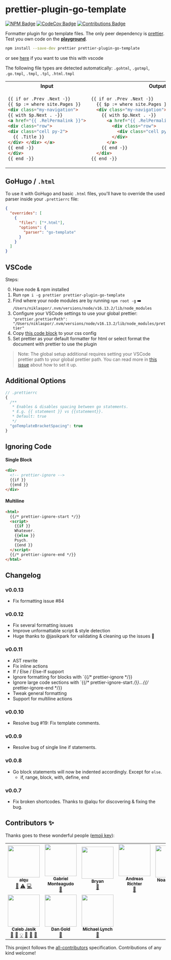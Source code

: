 # prettier-plugin-go-template

[![NPM Badge](https://img.shields.io/npm/v/prettier-plugin-go-template)](https://www.npmjs.com/package/prettier-plugin-go-template) [![CodeCov Badge](https://img.shields.io/codecov/c/github/niklaspor/prettier-plugin-go-template)](https://codecov.io/gh/NiklasPor/prettier-plugin-go-template) [![Contributions Badge](https://img.shields.io/github/all-contributors/niklaspor/prettier-plugin-go-template)](#contributors-)

Formatter plugin for go template files. The only peer dependency is [prettier](https://www.npmjs.com/package/prettier). Test you own code on the [**playground**](https://prettier-plugin-go-template-playground.niklaspor.dev/).

```bash
npm install --save-dev prettier prettier-plugin-go-template
```

or see [here](#vscode) if you want to use this with vscode

The following file types are detected automatically:
`.gohtml`, `.gotmpl`, `.go.tmpl`, `.tmpl`, `.tpl`, `.html.tmpl`

<table>
<tr>
<th>Input</th>
<th>Output</th>
</tr>
<tr>
<td>

<!-- prettier-ignore-start -->
```html
{{ if or .Prev .Next -}}
{{ $p := where site.Pages }}
<div class="my-navigation">
{{ with $p.Next . -}}
<a href="{{ .RelPermalink }}">
<div class="row">
<div class="cell py-2">
  {{ .Title }} 
</div> </div> </a>
{{ end -}}
</div>
{{ end -}}
```
<!-- prettier-ignore-end -->

</td>
<td>

<!-- prettier-ignore-start -->
```html
{{ if or .Prev .Next -}}
  {{ $p := where site.Pages }}
  <div class="my-navigation">
    {{ with $p.Next . -}}
      <a href="{{ .RelPermalink }}">
        <div class="row">
          <div class="cell py-2">{{ .Title }}</div>
        </div>
      </a>
    {{ end -}}
  </div>
{{ end -}}
```
<!-- prettier-ignore-end -->

</td>
</tr>
</table>

## GoHugo / `.html`

To use it with GoHugo and basic `.html` files, you'll have to override the used parser inside your `.prettierrc` file:

```json
{
  "overrides": [
    {
      "files": ["*.html"],
      "options": {
        "parser": "go-template"
      }
    }
  ]
}

```

## VSCode

Steps:

0. Have node & npm installed
1. Run `npm i -g prettier prettier-plugin-go-template`
2. Find where your node modules are by running `npm root -g` ➡️ `/Users/niklaspor/.nvm/versions/node/v16.13.2/lib/node_modules`
3. Configure your VSCode settings to use your global prettier: `"prettier.prettierPath": "/Users/niklaspor/.nvm/versions/node/v16.13.2/lib/node_modules/prettier"`
4. Copy [this code block](#gohugo--html) to your css config
5. Set prettier as your default formatter for html or select format the document with prettier to use the plugin

> Note: The global setup additional requires setting your VSCode prettier path to your global prettier path. You can read more in [this issue](https://github.com/NiklasPor/prettier-plugin-go-template/issues/58#issuecomment-1085060511) about how to set it up.

## Additional Options

```js
// .prettierrc
{
  /**
   * Enables & disables spacing between go statements.
   * E.g. {{ statement }} vs {{statement}}.
   * Default: true
   */
  "goTemplateBracketSpacing": true
}
```

## Ignoring Code

#### Single Block

```html
<div>
  <!-- prettier-ignore -->
  {{if }}
  {{end }}
</div>
```

#### Multiline

```html
<html>
  {{/* prettier-ignore-start */}}
  <script>
    {{if }}
    Whatever.
    {{else }}
    Psych.
    {{end }}
  </script>
  {{/* prettier-ignore-end */}}
</html>
```

## Changelog

### v0.0.13

- Fix formatting issue #84

### v0.0.12

- Fix several formatting issues
- Improve unformattable script & style detection
- Huge thanks to @jasikpark for validating & cleaning up the issues 🎉

### v0.0.11

- AST rewrite
- Fix inline actions
- If / Else / Else-If support
- Ignore formatting for blocks with `{{/* prettier-ignore */}}
- Ignore large code sections with `{{/* prettier-ignore-start */}}...{{/* prettier-ignore-end */}}
- Tweak general formatting
- Support for multiline actions

### v0.0.10

- Resolve bug #19: Fix template comments.

### v0.0.9

- Resolve bug of single line if statements.

### v0.0.8

- Go block statements will now be indented accordingly. Except for `else`.
  - if, range, block, with, define, end

### v0.0.7

- Fix broken shortcodes. Thanks to @alqu for discovering & fixing the bug.

## Contributors ✨

Thanks goes to these wonderful people ([emoji key](https://allcontributors.org/docs/en/emoji-key)):

<!-- ALL-CONTRIBUTORS-LIST:START - Do not remove or modify this section -->
<!-- prettier-ignore-start -->
<!-- markdownlint-disable -->
<table>
  <tr>
    <td align="center"><a href="https://github.com/alqu"><img src="https://avatars1.githubusercontent.com/u/12250845?v=4?s=100" width="100px;" alt=""/><br /><sub><b>alqu</b></sub></a><br /><a href="https://github.com/NiklasPor/prettier-plugin-go-template/issues?q=author%3Aalqu" title="Bug reports">🐛</a> <a href="https://github.com/NiklasPor/prettier-plugin-go-template/commits?author=alqu" title="Tests">⚠️</a> <a href="https://github.com/NiklasPor/prettier-plugin-go-template/commits?author=alqu" title="Code">💻</a></td>
    <td align="center"><a href="https://www.gabrielmaldi.com"><img src="https://avatars3.githubusercontent.com/u/3728897?v=4?s=100" width="100px;" alt=""/><br /><sub><b>Gabriel Monteagudo</b></sub></a><br /><a href="https://github.com/NiklasPor/prettier-plugin-go-template/issues?q=author%3Agabrielmaldi" title="Bug reports">🐛</a></td>
    <td align="center"><a href="https://github.com/bgold0"><img src="https://avatars1.githubusercontent.com/u/4645400?v=4?s=100" width="100px;" alt=""/><br /><sub><b>Bryan</b></sub></a><br /><a href="https://github.com/NiklasPor/prettier-plugin-go-template/issues?q=author%3Abgold0" title="Bug reports">🐛</a></td>
    <td align="center"><a href="http://richtera.org"><img src="https://avatars2.githubusercontent.com/u/708186?v=4?s=100" width="100px;" alt=""/><br /><sub><b>Andreas Richter</b></sub></a><br /><a href="https://github.com/NiklasPor/prettier-plugin-go-template/issues?q=author%3Arichtera" title="Bug reports">🐛</a></td>
    <td align="center"><a href="https://noahbrenner.github.io/"><img src="https://avatars3.githubusercontent.com/u/24858379?v=4?s=100" width="100px;" alt=""/><br /><sub><b>Noah Brenner</b></sub></a><br /><a href="https://github.com/NiklasPor/prettier-plugin-go-template/commits?author=noahbrenner" title="Code">💻</a> <a href="https://github.com/NiklasPor/prettier-plugin-go-template/commits?author=noahbrenner" title="Documentation">📖</a></td>
    <td align="center"><a href="https://silverwind.io"><img src="https://avatars1.githubusercontent.com/u/115237?v=4?s=100" width="100px;" alt=""/><br /><sub><b>silverwind</b></sub></a><br /><a href="#ideas-silverwind" title="Ideas, Planning, & Feedback">🤔</a></td>
    <td align="center"><a href="https://codeberg.org/cpence"><img src="https://avatars0.githubusercontent.com/u/297075?v=4?s=100" width="100px;" alt=""/><br /><sub><b>Charles Pence</b></sub></a><br /><a href="https://github.com/NiklasPor/prettier-plugin-go-template/issues?q=author%3Acpence" title="Bug reports">🐛</a></td>
  </tr>
  <tr>
    <td align="center"><a href="http://jasik.xyz"><img src="https://avatars.githubusercontent.com/u/10626596?v=4?s=100" width="100px;" alt=""/><br /><sub><b>Caleb Jasik</b></sub></a><br /><a href="https://github.com/NiklasPor/prettier-plugin-go-template/issues?q=author%3Ajasikpark" title="Bug reports">🐛</a> <a href="https://github.com/NiklasPor/prettier-plugin-go-template/commits?author=jasikpark" title="Documentation">📖</a> <a href="#example-jasikpark" title="Examples">💡</a> <a href="#ideas-jasikpark" title="Ideas, Planning, & Feedback">🤔</a> <a href="#maintenance-jasikpark" title="Maintenance">🚧</a> <a href="#question-jasikpark" title="Answering Questions">💬</a></td>
    <td align="center"><a href="http://DanGold.me"><img src="https://avatars.githubusercontent.com/u/8890238?v=4?s=100" width="100px;" alt=""/><br /><sub><b>Dan Gold</b></sub></a><br /><a href="https://github.com/NiklasPor/prettier-plugin-go-template/issues?q=author%3ALandGod" title="Bug reports">🐛</a></td>
    <td align="center"><a href="https://mtlynch.io"><img src="https://avatars.githubusercontent.com/u/7783288?v=4?s=100" width="100px;" alt=""/><br /><sub><b>Michael Lynch</b></sub></a><br /><a href="https://github.com/NiklasPor/prettier-plugin-go-template/issues?q=author%3Amtlynch" title="Bug reports">🐛</a></td>
  </tr>
</table>

<!-- markdownlint-restore -->
<!-- prettier-ignore-end -->

<!-- ALL-CONTRIBUTORS-LIST:END -->

This project follows the [all-contributors](https://github.com/all-contributors/all-contributors) specification. Contributions of any kind welcome!
